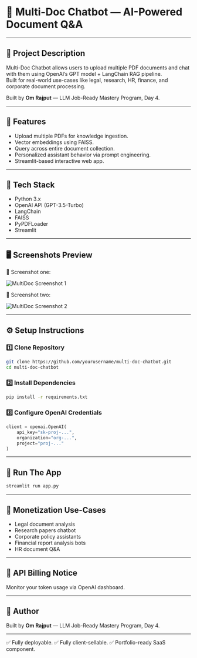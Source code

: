 # 📄 Multi-Doc Chatbot — AI-Powered Document Q&A

---

## 📌 Project Description

Multi-Doc Chatbot allows users to upload multiple PDF documents and chat with them using OpenAI’s GPT model + LangChain RAG pipeline.  
Built for real-world use-cases like legal, research, HR, finance, and corporate document processing.

Built by **Om Rajput** — LLM Job-Ready Mastery Program, Day 4.

---

## 🚀 Features

- Upload multiple PDFs for knowledge ingestion.
- Vector embeddings using FAISS.
- Query across entire document collection.
- Personalized assistant behavior via prompt engineering.
- Streamlit-based interactive web app.

---

## 🧰 Tech Stack

- Python 3.x
- OpenAI API (GPT-3.5-Turbo)
- LangChain
- FAISS
- PyPDFLoader
- Streamlit

---

## 🖥️ Screenshots Preview

📸 Screenshot one:

![MultiDoc Screenshot 1](https://github.com/user-attachments/assets/2f2cc647-9c60-4afa-b64c-708a4f668c2c)


📸 Screenshot two:

![MultiDoc Screenshot 2](https://github.com/user-attachments/assets/795e8f25-e72b-480e-b6a7-62632c6d4d34)

---

## ⚙️ Setup Instructions

### 1️⃣ Clone Repository

```bash
git clone https://github.com/yourusername/multi-doc-chatbot.git
cd multi-doc-chatbot
````

### 2️⃣ Install Dependencies

```bash
pip install -r requirements.txt
```

### 3️⃣ Configure OpenAI Credentials

```python
client = openai.OpenAI(
    api_key="sk-proj-...",     
    organization="org-...",     
    project="proj-..."         
)
```

---

## 🏃 Run The App

```bash
streamlit run app.py
```

---

## 💼 Monetization Use-Cases

* Legal document analysis
* Research papers chatbot
* Corporate policy assistants
* Financial report analysis bots
* HR document Q\&A

---

## 🔐 API Billing Notice

Monitor your token usage via OpenAI dashboard.

---

## 👑 Author

Built by **Om Rajput** — LLM Job-Ready Mastery Program, Day 4.

---

✅ Fully deployable.
✅ Fully client-sellable.
✅ Portfolio-ready SaaS component.

```
```
